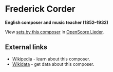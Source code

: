 
# Frederick Corder

__English composer and music teacher (1852–1932)__

View [sets by this composer] in [OpenScore Lieder].

[sets by this composer]: https://musescore.com/openscore-lieder-corpus/sets?order=title&text=Corder,+Frederick
[OpenScore Lieder]: https://musescore.com/openscore-lieder-corpus

## External links

- [Wikipedia] - learn about this composer.
- [Wikidata] - get data about this composer.

[Wikipedia]: https://en.wikipedia.org/wiki/Frederick_Corder
[Wikidata]: https://www.wikidata.org/wiki/Q706644
